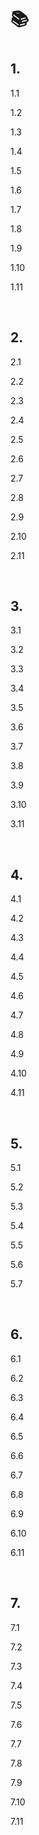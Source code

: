 <h1>📚 <h1>

<h2>1.  </h2>
<p>1.1 </p>
<p>1.2 </p>
<p>1.3 </p>
<p>1.4 </p>
<p>1.5 </p>
<p>1.6 </p>
<p>1.7 </p>
<p>1.8 </p>
<p>1.9 </p>
<p>1.10 </p>
<p>1.11 </p><br>

<h2>2. </h2>
<p>2.1 </p>
<p>2.2 </p>
<p>2.3 </p>
<p>2.4 </p>
<p>2.5 </p>
<p>2.6 </p>
<p>2.7 </p>
<p>2.8 </p>
<p>2.9 </p>
<p>2.10 </p>
<p>2.11 </p><br>

<h2>3. </h2>
<p>3.1 </p>
<p>3.2 </p>
<p>3.3 </p>
<p>3.4 </p>
<p>3.5 </p>
<p>3.6 </p>
<p>3.7 </p>
<p>3.8 </p>
<p>3.9 </p>
<p>3.10 </p>
<p>3.11 </p><br>

<h2>4. </h2>
<p>4.1 </p>
<p>4.2 </p>
<p>4.3 </p>
<p>4.4 </p>
<p>4.5 </p>
<p>4.6 </p>
<p>4.7 </p>
<p>4.8 </p>
<p>4.9 </p>
<p>4.10 </p>
<p>4.11 </p><br>

<h2>5. </h2>
<p>5.1 </p>
<p>5.2 </p>
<p>5.3 </p>
<p>5.4 </p>
<p>5.5 </p>
<p>5.6 </p>
<p>5.7 </p><br>

<h2>6. </h2>
<p>6.1 </p>
<p>6.2 </p>
<p>6.3 </p>
<p>6.4 </p>
<p>6.5 </p>
<p>6.6 </p>
<p>6.7 </p>
<p>6.8 </p>
<p>6.9 </p>
<p>6.10 </p>
<p>6.11 </p><br>

<h2>7. </h2>
<p>7.1 </p>
<p>7.2 </p>
<p>7.3 </p>
<p>7.4 </p>
<p>7.5 </p>
<p>7.6 </p>
<p>7.7 </p>
<p>7.8 </p>
<p>7.9 </p>
<p>7.10 </p>
<p>7.11 </p>
